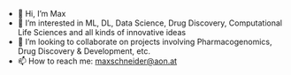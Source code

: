 - 👋 Hi, I’m Max
- 👀 I’m interested in ML, DL, Data Science, Drug Discovery, Computational Life Sciences and all kinds of innovative ideas
- 💞️ I’m looking to collaborate on projects involving Pharmacogenomics, Drug Discovery & Development, etc.
- 📫 How to reach me: maxschneider@aon.at

<!---
BiteForce/BiteForce is a ✨ special ✨ repository because its `README.md` (this file) appears on your GitHub profile.
You can click the Preview link to take a look at your changes.
--->
